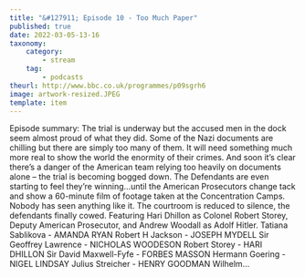 ```yaml
---
title: "&#127911; Episode 10 - Too Much Paper"
published: true
date: 2022-03-05-13-16
taxonomy:
    category:
        - stream
    tag:
        - podcasts
theurl: http://www.bbc.co.uk/programmes/p09sgrh6
image: artwork-resized.JPEG
template: item
---
```


Episode summary: The trial is underway but the accused men in the dock seem almost proud of what they did. Some of the Nazi documents are chilling but there are simply too many of them. It will need something much more real to show the world the enormity of their crimes. And soon it&rsquo;s clear there&rsquo;s a danger of the American team relying too heavily on documents alone &ndash; the trial is becoming bogged down. The Defendants are even starting to feel they&rsquo;re winning&hellip;until the American Prosecutors change tack and show a 60-minute film of footage taken at the Concentration Camps. Nobody has seen anything like it. The courtroom is reduced to silence, the defendants finally cowed. Featuring Hari Dhillon as Colonel Robert Storey, Deputy American Prosecutor, and Andrew Woodall as Adolf Hitler. Tatiana Sablikova - AMANDA RYAN Robert H Jackson - JOSEPH MYDELL Sir Geoffrey Lawrence - NICHOLAS WOODESON Robert Storey - HARI DHILLON Sir David Maxwell-Fyfe - FORBES MASSON Hermann Goering - NIGEL LINDSAY Julius Streicher - HENRY GOODMAN Wilhelm&hellip;
